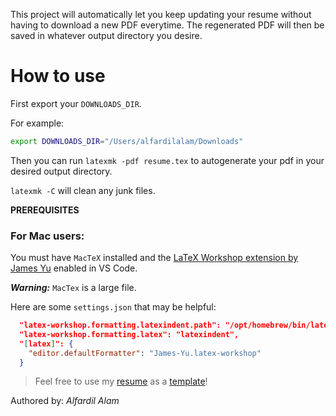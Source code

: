 This project will automatically let you keep updating your resume without having to download a new PDF everytime. The regenerated PDF will then be saved in whatever output directory you desire.

# How to use

First export your `DOWNLOADS_DIR`.

For example:

```zsh
export DOWNLOADS_DIR="/Users/alfardilalam/Downloads"
```

Then you can run `latexmk -pdf resume.tex` to autogenerate your pdf in your desired output directory.

`latexmk -C` will clean any junk files.

**PREREQUISITES**

### For Mac users:

You must have `MacTeX` installed and the [LaTeX Workshop extension by James Yu](https://marketplace.visualstudio.com/items?itemName=James-Yu.latex-workshop) enabled in VS Code.

**_Warning:_** `MacTex` is a large file.

Here are some `settings.json` that may be helpful:

```json
  "latex-workshop.formatting.latexindent.path": "/opt/homebrew/bin/latexindent",
  "latex-workshop.formatting.latex": "latexindent",
  "[latex]": {
    "editor.defaultFormatter": "James-Yu.latex-workshop"
  }
```

> Feel free to use my [resume](resume.pdf) as a [template](resume.tex)!

Authored by: _Alfardil Alam_
